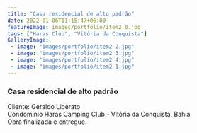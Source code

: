 ```yaml
---
title: "Casa residencial de alto padrão"
date: 2022-01-06T11:15:47+06:00
featureImage: images/portfolio/item2 0.jpg
tags: ["Haras Club", "Vitória da Conquista"]
GalleryImage: 
 - image: "images/portfolio/item2 2.jpg"
 - image: "images/portfolio/item2 3.jpg"
 - image: "images/portfolio/item2 4.jpg"
 - image: "images/portfolio/item2 1.jpg"
---
```

  ### Casa residencial de alto padrão

  Cliente: Geraldo Liberato\
  Condomínio Haras Camping Club - Vitória da Conquista, Bahia\
  Obra finalizada e entregue.
